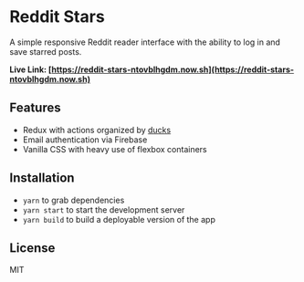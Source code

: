 # Reddit Stars

A simple responsive Reddit reader interface with the ability to log in and save starred posts.

**Live Link: [https://reddit-stars-ntovblhgdm.now.sh](https://reddit-stars-ntovblhgdm.now.sh)**

## Features
- Redux with actions organized by [ducks](https://github.com/erikras/ducks-modular-redux)
- Email authentication via Firebase
- Vanilla CSS with heavy use of flexbox containers

## Installation
- `yarn` to grab dependencies
- `yarn start` to start the development server
- `yarn build` to build a deployable version of the app

## License
MIT
